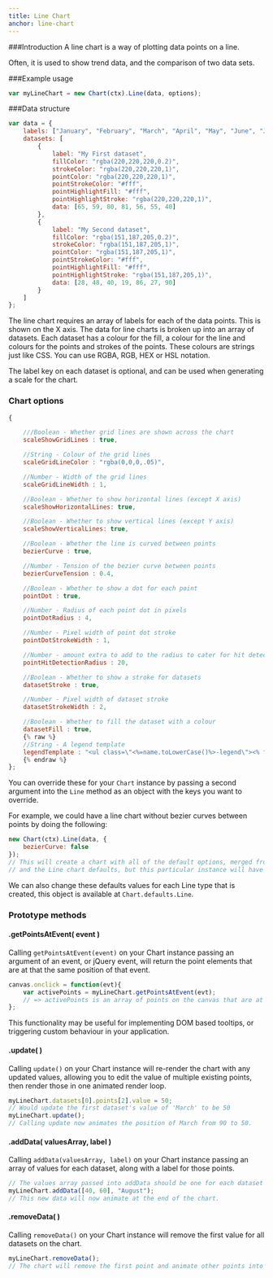 ```yaml
---
title: Line Chart
anchor: line-chart
---
```

###Introduction
A line chart is a way of plotting data points on a line.

Often, it is used to show trend data, and the comparison of two data sets.

<div class="canvas-holder">
	<canvas width="250" height="125"></canvas>
</div>

###Example usage
```javascript
var myLineChart = new Chart(ctx).Line(data, options);
```
###Data structure

```javascript
var data = {
	labels: ["January", "February", "March", "April", "May", "June", "July"],
	datasets: [
		{
			label: "My First dataset",
			fillColor: "rgba(220,220,220,0.2)",
			strokeColor: "rgba(220,220,220,1)",
			pointColor: "rgba(220,220,220,1)",
			pointStrokeColor: "#fff",
			pointHighlightFill: "#fff",
			pointHighlightStroke: "rgba(220,220,220,1)",
			data: [65, 59, 80, 81, 56, 55, 40]
		},
		{
			label: "My Second dataset",
			fillColor: "rgba(151,187,205,0.2)",
			strokeColor: "rgba(151,187,205,1)",
			pointColor: "rgba(151,187,205,1)",
			pointStrokeColor: "#fff",
			pointHighlightFill: "#fff",
			pointHighlightStroke: "rgba(151,187,205,1)",
			data: [28, 48, 40, 19, 86, 27, 90]
		}
	]
};
```

The line chart requires an array of labels for each of the data points. This is shown on the X axis.
The data for line charts is broken up into an array of datasets. Each dataset has a colour for the fill, a colour for the line and colours for the points and strokes of the points. These colours are strings just like CSS. You can use RGBA, RGB, HEX or HSL notation.

The label key on each dataset is optional, and can be used when generating a scale for the chart.

### Chart options


```javascript
{

	///Boolean - Whether grid lines are shown across the chart
	scaleShowGridLines : true,

	//String - Colour of the grid lines
	scaleGridLineColor : "rgba(0,0,0,.05)",

	//Number - Width of the grid lines
	scaleGridLineWidth : 1,

	//Boolean - Whether to show horizontal lines (except X axis)
	scaleShowHorizontalLines: true,

	//Boolean - Whether to show vertical lines (except Y axis)
	scaleShowVerticalLines: true,

	//Boolean - Whether the line is curved between points
	bezierCurve : true,

	//Number - Tension of the bezier curve between points
	bezierCurveTension : 0.4,

	//Boolean - Whether to show a dot for each point
	pointDot : true,

	//Number - Radius of each point dot in pixels
	pointDotRadius : 4,

	//Number - Pixel width of point dot stroke
	pointDotStrokeWidth : 1,

	//Number - amount extra to add to the radius to cater for hit detection outside the drawn point
	pointHitDetectionRadius : 20,

	//Boolean - Whether to show a stroke for datasets
	datasetStroke : true,

	//Number - Pixel width of dataset stroke
	datasetStrokeWidth : 2,

	//Boolean - Whether to fill the dataset with a colour
	datasetFill : true,
	{% raw %}
	//String - A legend template
	legendTemplate : "<ul class=\"<%=name.toLowerCase()%>-legend\"><% for (var i=0; i<datasets.length; i++){%><li><span style=\"background-color:<%=datasets[i].strokeColor%>\"></span><%if(datasets[i].label){%><%=datasets[i].label%><%}%></li><%}%></ul>"
	{% endraw %}
};
```

You can override these for your `Chart` instance by passing a second argument into the `Line` method as an object with the keys you want to override.

For example, we could have a line chart without bezier curves between points by doing the following:

```javascript
new Chart(ctx).Line(data, {
	bezierCurve: false
});
// This will create a chart with all of the default options, merged from the global config,
// and the Line chart defaults, but this particular instance will have `bezierCurve` set to false.
```

We can also change these defaults values for each Line type that is created, this object is available at `Chart.defaults.Line`.


### Prototype methods

#### .getPointsAtEvent( event )

Calling `getPointsAtEvent(event)` on your Chart instance passing an argument of an event, or jQuery event, will return the point elements that are at that the same position of that event.

```javascript
canvas.onclick = function(evt){
	var activePoints = myLineChart.getPointsAtEvent(evt);
	// => activePoints is an array of points on the canvas that are at the same position as the click event.
};
```

This functionality may be useful for implementing DOM based tooltips, or triggering custom behaviour in your application.

#### .update( )

Calling `update()` on your Chart instance will re-render the chart with any updated values, allowing you to edit the value of multiple existing points, then render those in one animated render loop.

```javascript
myLineChart.datasets[0].points[2].value = 50;
// Would update the first dataset's value of 'March' to be 50
myLineChart.update();
// Calling update now animates the position of March from 90 to 50.
```

#### .addData( valuesArray, label )

Calling `addData(valuesArray, label)` on your Chart instance passing an array of values for each dataset, along with a label for those points.

```javascript
// The values array passed into addData should be one for each dataset in the chart
myLineChart.addData([40, 60], "August");
// This new data will now animate at the end of the chart.
```

#### .removeData( )

Calling `removeData()` on your Chart instance will remove the first value for all datasets on the chart.

```javascript
myLineChart.removeData();
// The chart will remove the first point and animate other points into place
```
